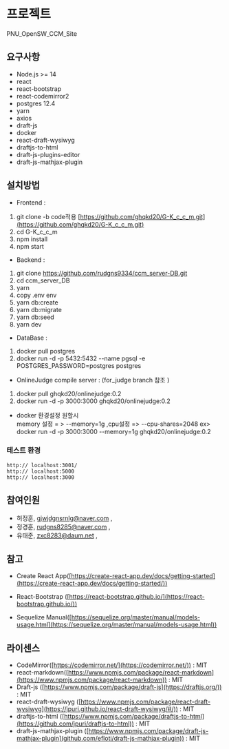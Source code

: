 
# 프로젝트 

PNU_OpenSW_CCM_Site

## 요구사항

- Node.js >= 14
- react
- react-bootstrap
- react-codemirror2
- postgres 12.4
- yarn
- axios 
- draft-js
- docker 
- react-draft-wysiwyg
- draftjs-to-html
- draft-js-plugins-editor
- draft-js-mathjax-plugin

## 설치방법

- Frontend :
1. git clone -b code적용 [https://github.com/ghqkd20/G-K_c_c_m.git](https://github.com/ghqkd20/G-K_c_c_m.git)
2. cd G-K_c_c_m
3. npm install
4. npm start

- Backend :
1. git clone https://github.com/rudgns9334/ccm_server-DB.git
2. cd ccm_server_DB
3. yarn
4. copy .env env
5. yarn db:create
6. yarn db:migrate
7. yarn db:seed
8. yarn dev

- DataBase :
1. docker pull postgres
2. docker run -d -p 5432:5432 --name pgsql -e POSTGRES_PASSWORD=postgres postgres

- OnlineJudge compile server : (for_judge branch 참조 )
1. docker pull ghqkd20/onlinejudge:0.2
2. docker run -d -p 3000:3000 ghqkd20/onlinejudge:0.2
* docker 환경설정 원할시  
 memory 설정 = > --memory=1g ,cpu설정 => --cpu-shares=2048
 ex> docker run -d -p 3000:3000 --memory=1g ghqkd20/onlinejudge:0.2

### **테스트 환경**

```
http:// localhost:3001/
http:// localhost:5000
http:// localhost:3000
```

## 참여인원

- 허정훈, [gjwjdgnsrnlg@naver.com](mailto:gjwjdgnsrnlg@naver.com) ,
- 정경훈, [rudgns8285@naver.com](mailto:rudgns8285@naver.com) ,
- 유태준, [zxc8283@daum.net](mailto:zxc8283@daum.net) ,

## 참고

 - Create React App([https://create-react-app.dev/docs/getting-started](https://create-react-app.dev/docs/getting-started/))

 - React-Bootstrap ([https://react-bootstrap.github.io/](https://react-bootstrap.github.io/))
 
 - Sequelize Manual([https://sequelize.org/master/manual/models-usage.html](https://sequelize.org/master/manual/models-usage.html))

## 라이센스

- CodeMirror([https://codemirror.net/](https://codemirror.net/)) : MIT
- react-markdown([https://www.npmjs.com/package/react-markdown](https://www.npmjs.com/package/react-markdown)) : MIT
- Draft-js ([https://www.npmjs.com/package/draft-js](https://draftjs.org/)) : MIT
- react-draft-wysiwyg ([https://www.npmjs.com/package/react-draft-wysiwyg](https://jpuri.github.io/react-draft-wysiwyg/#/))  : MIT
- draftjs-to-html ([https://www.npmjs.com/package/draftjs-to-html](https://github.com/jpuri/draftjs-to-html))  : MIT
- draft-js-mathjax-plugin ([https://www.npmjs.com/package/draft-js-mathjax-plugin](github.com/efloti/draft-js-mathjax-plugin)) : MIT
